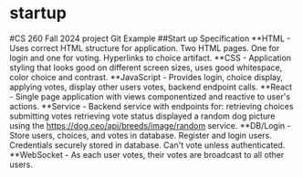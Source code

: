 # startup

#CS 260 Fall 2024 project Git Example
##Start up Specification
**HTML - Uses correct HTML structure for application. Two HTML pages. One for login and one for voting. Hyperlinks to choice artifact.
**CSS - Application styling that looks good on different screen sizes, uses good whitespace, color choice and contrast.
**JavaScript - Provides login, choice display, applying votes, display other users votes, backend endpoint calls.
**React - Single page application with views componentized and reactive to user's actions.
**Service - Backend service with endpoints for:
retrieving choices
submitting votes
retrieving vote status
displayed a random dog picture using the https://dog.ceo/api/breeds/image/random service.
**DB/Login - Store users, choices, and votes in database. Register and login users. Credentials securely stored in database. Can't vote unless authenticated.
**WebSocket - As each user votes, their votes are broadcast to all other users.
